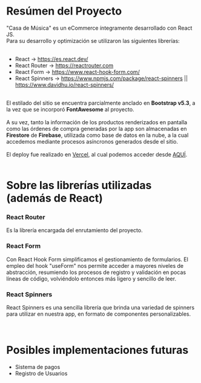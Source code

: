 # Resúmen del Proyecto

"Casa de Música" es un eCommerce íntegramente desarrollado con React JS. <br>
Para su desarrollo y optimización se utilizaron las siguientes librerías:
<br>
<br>
- React -> https://es.react.dev/
- React Router -> https://reactrouter.com
- React Form -> https://www.react-hook-form.com/
- React Spinners -> https://www.npmjs.com/package/react-spinners || https://www.davidhu.io/react-spinners/
<br>
El estilado del sitio se encuentra parcialmente anclado en <strong>Bootstrap v5.3</strong>, a la vez que se incorporó <strong>FontAwesome</strong> al proyecto. 
<br>
<br>
A su vez, tanto la información de los productos renderizados en pantalla como las órdenes de compra generadas por la app son almacenadas en <strong>Firestore</strong> de <strong>Firebase</strong>, utilizada como base de datos en la nube, a la cual accedemos mediante procesos asíncronos generados desde el sitio.
<br>
<br>
El deploy fue realizado en <a href="https://vercel.com">Vercel</a>, al cual podemos acceder desde <a href="https://proyecto-final-mingorance.vercel.app/">AQUÍ</a>.

<br>
<br>

# Sobre las librerías utilizadas (además de React)

### React Router
Es la librería encargada del enrutamiento del proyecto.

### React Form
Con React Hook Form simplificamos el gestionamiento de formularios. El empleo del hook "useForm" nos permite acceder a mayores niveles de abstracción, resumiendo los procesos de registro y validación en pocas líneas de código, volviéndolo entonces más ligero y sencillo de leer.

### React Spinners
React Spinners es una sencilla librería que brinda una variedad de spinners para utilizar en nuestra app, en formato de componentes personalizables.

<br>

# Posibles implementaciones futuras

- Sistema de pagos
- Registro de Usuarios
